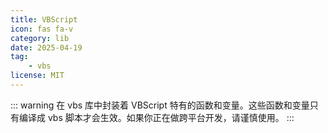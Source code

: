 ```yaml
---
title: VBScript
icon: fas fa-v
category: lib
date: 2025-04-19
tag:
    - vbs
license: MIT
---
```


::: warning
在 vbs 库中封装着 VBScript 特有的函数和变量。这些函数和变量只有编译成 vbs 脚本才会生效。如果你正在做跨平台开发，请谨慎使用。
:::